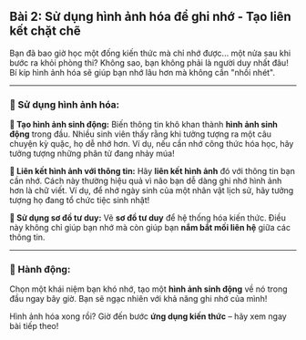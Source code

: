 ## Bài 2: Sử dụng hình ảnh hóa để ghi nhớ - Tạo liên kết chặt chẽ

Bạn đã bao giờ học một đống kiến thức mà chỉ nhớ được... một nửa sau khi bước ra khỏi phòng thi? Không sao, bạn không phải là người duy nhất đâu! Bí kíp hình ảnh hóa sẽ giúp bạn nhớ lâu hơn mà không cần "nhồi nhét".

---

### 📌 Sử dụng hình ảnh hóa:

**🔹 Tạo hình ảnh sinh động:**
Biến thông tin khô khan thành **hình ảnh sinh động** trong đầu. Nhiều sinh viên thấy rằng khi tưởng tượng ra một câu chuyện kỳ quặc, họ dễ nhớ hơn. Ví dụ, nếu cần nhớ công thức hóa học, hãy tưởng tượng những phân tử đang nhảy múa!

**🔹 Liên kết hình ảnh với thông tin:**
Hãy **liên kết hình ảnh** đó với thông tin bạn cần nhớ. Cách này thường hiệu quả vì não bạn dễ dàng ghi nhớ hình ảnh hơn là chữ viết. Ví dụ, để nhớ ngày sinh của một nhân vật lịch sử, hãy tưởng tượng họ đang tổ chức tiệc sinh nhật!

**🔹 Sử dụng sơ đồ tư duy:**
Vẽ **sơ đồ tư duy** để hệ thống hóa kiến thức. Điều này không chỉ giúp bạn nhớ mà còn giúp bạn **nắm bắt mối liên hệ** giữa các thông tin.

---

### 🚀 Hành động:

Chọn một khái niệm bạn khó nhớ, tạo một **hình ảnh sinh động** về nó trong đầu ngay bây giờ. Bạn sẽ ngạc nhiên với khả năng ghi nhớ của mình!

Hình ảnh hóa xong rồi? Giờ đến bước **ứng dụng kiến thức** – hãy xem ngay bài tiếp theo!